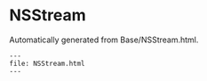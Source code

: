 
# NSStream

Automatically generated from Base/NSStream.html.

``` {raw} html
---
file: NSStream.html
---
```
